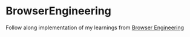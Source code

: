 # BrowserEngineering
Follow along implementation of my learnings from [Browser Engineering](https://browser.engineering) 
